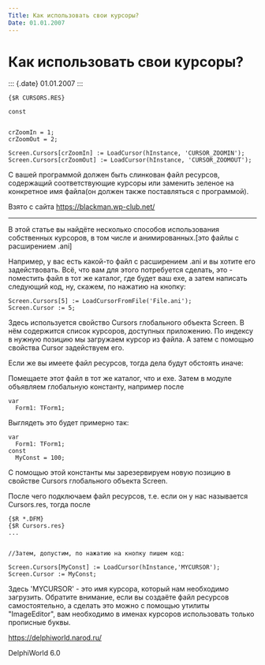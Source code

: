 ```yaml
---
Title: Как использовать свои курсоры?
Date: 01.01.2007
---
```


Как использовать свои курсоры?
==============================

::: {.date}
01.01.2007
:::

    {$R CURSORS.RES}
     
    const
     
     
    crZoomIn = 1; 
    crZoomOut = 2; 
     
    Screen.Cursors[crZoomIn] := LoadCursor(hInstance, 'CURSOR_ZOOMIN');
    Screen.Cursors[crZoomOut] := LoadCursor(hInstance, 'CURSOR_ZOOMOUT'); 

С вашей программой должен быть слинкован файл ресурсов, содержащий
соответствующие курсоры или заменить зеленое на конкретное имя файла(он
должен также поставляться с программой).

Взято с сайта <https://blackman.wp-club.net/>

------------------------------------------------------------------------

В этой статье вы найдёте несколько способов использования собственных
курсоров, в том числе и анимированных.\[это файлы с расширением .ani\]

Например, у вас есть какой-то файл с расширением .ani и вы хотите его
задействовать. Всё, что вам для этого потребуется сделать, это -
поместить файл в тот же каталог, где будет ваш exe, а затем написать
следующий код, ну, скажем, по нажатию на кнопку:

    Screen.Cursors[5] := LoadCursorFromFile('File.ani');
    Screen.Cursor := 5;

Здесь используется свойство Cursors глобального объекта Screen. В нём
содержится список курсоров, доступных приложению. По индексу в нужную
позицию мы загружаем курсор из файла. А затем с помощью свойства Cursor
задействуем его.

Если же вы имеете файл ресурсов, тогда дела будут обстоять иначе:

Помещаете этот файл в тот же каталог, что и exe. Затем в модуле
объявляем глобальную константу, например после

    var
      Form1: TForm1;

Выглядеть это будет примерно так:

    var
      Form1: TForm1;
    const
      MyConst = 100;

С помощью этой константы мы зарезервируем новую позицию в свойстве
Cursors глобального объекта Screen.

После чего подключаем файл ресурсов, т.е. если он у нас называется
Cursors.res, тогда после

    {$R *.DFM}
    {$R Cursors.res}
    ...
     
     
    //Затем, допустим, по нажатию на кнопку пишем код: 
     
    Screen.Cursors[MyConst] := LoadCursor(hInstance,'MYCURSOR');
    Screen.Cursor := MyConst;

Здесь \'MYCURSOR\' - это имя курсора, который нам необходимо загрузить.
Обратите внимание, если вы создаёте файл ресурсов самостоятельно, а
сделать это можно с помощью утилиты \"ImageEditor\", вам необходимо в
именах курсоров использовать только прописные буквы.

<https://delphiworld.narod.ru/>

DelphiWorld 6.0
